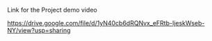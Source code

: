 Link for the Project demo video

https://drive.google.com/file/d/1yN40cb6dRQNvx_eFRtb-IjeskWseb-NY/view?usp=sharing

